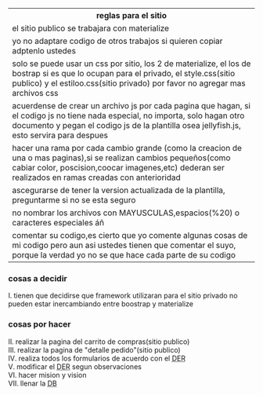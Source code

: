 
<table borde="1px">
  <tr>
    <th>
      reglas para el sitio
    </th>
  </tr>
  <tr>
    <td>
      el sitio publico se trabajara con materialize
    </td>
  </tr>
  <tr>
    <td>
      yo no adaptare codigo de otros trabajos si quieren copiar adptenlo ustedes
    </td>
  </tr>
  <tr>
    <td>
      solo se puede usar un css por sitio, los 2 de materialize, el los de bostrap si es que lo ocupan para el privado, el style.css(sitio publico) y el estiloo.css(sitio privado) por favor no agregar mas archivos css
    </td>
  </tr>
  <tr>
    <td>
      acuerdense de crear un archivo js por cada pagina que hagan, si el codigo js no tiene nada especial, no importa, solo hagan otro documento y pegan el codigo js de la plantilla osea jellyfish.js, esto servira para despues
    </td>
  </tr>
  <tr>
    <td>
      hacer una rama por cada cambio grande (como la creacion de una o mas paginas),si se realizan cambios pequeños(como cabiar color, poscision,coocar imagenes,etc) dederan ser realizados en ramas creadas con anterioridad
    </td>
  </tr>
  <tr>
    <td>
      ascegurarse de tener la version actualizada de la plantilla, preguntarme si no se esta seguro
    </td>
  </tr>
  <tr>
    <td>
      no nombrar los archivos con MAYUSCULAS,espacios(%20) o caracteres especiales áñ
    </td>
  </tr>
  <tr>
    <td>
      comentar su codigo,es cierto que yo comente algunas cosas de mi codigo pero aun asi ustedes tienen que comentar el suyo, porque la verdad yo no se que hace cada parte de su codigo
    </td>
  </tr>
  </table>
  <h3>cosas a decidir</h3>
   <li type=I>tienen que decidirse que framework utilizaran para el sitio privado no pueden estar inercambiando entre boostrap y materialize</li>
     <h3>cosas por hacer</h3>
   <li type=I>realizar la pagina del carrito de compras(sitio publico)</li>
   <li type=I>realizar la pagina de "detalle pedido"(sitio publico)</li>
     <li type=I>realiza todos los formularios de acuerdo con el <abbr title="diagrama enitidad relacion">DER</abbr></li>
       <li type=I>modificar el <abbr title="diagrama enitidad relacion">DER</abbr> segun observaciones</li>
         <li type=I>hacer mision y vision</li>
           <li type=I>llenar la <abbr title="base de datos">DB</abbr></li>

